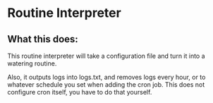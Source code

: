 # Routine Interpreter

## What this does:

This routine interpreter will take a configuration file and turn it into a watering routine.

Also, it outputs logs into logs.txt, and removes logs every hour, or to whatever schedule you set when adding the cron job. This does not configure cron itself, you have to do that yourself.
